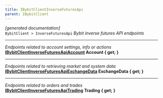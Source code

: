 ```yaml
---
title: IBybitClientInverseFuturesApi
parent: IBybitClient
---
```

*[generated documentation]*  
`BybitClient > InverseFuturesApi`
*Bybit inverse futures API endpoints*
  
***
*Endpoints related to account settings, info or actions*  
**[IBybitClientInverseFuturesApiAccount](IBybitClientInverseFuturesApiAccount.md) Account { get; }**  
***
*Endpoints related to retrieving market and system data*  
**[IBybitClientInverseFuturesApiExchangeData](IBybitClientInverseFuturesApiExchangeData.md) ExchangeData { get; }**  
***
*Endpoints related to orders and trades*  
**[IBybitClientInverseFuturesApiTrading](IBybitClientInverseFuturesApiTrading.md) Trading { get; }**  
